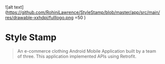 

![alt text](https://github.com/RohiniLawrence/StyleStamp/blob/master/app/src/main/res/drawable-xxhdpi/fulllogo.png =50 )

# Style Stamp
> An e-commerce clothing Android Mobile Application built by a team of three. This application implemented APIs using Retrofit. 
